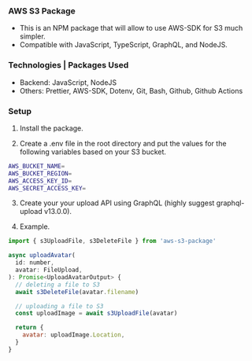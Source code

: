 ### AWS S3 Package
- This is an NPM package that will allow to use AWS-SDK for S3 much simpler.
- Compatible with JavaScript, TypeScript, GraphQL, and NodeJS.

### Technologies | Packages Used
- Backend: JavaScript, NodeJS
- Others: Prettier, AWS-SDK, Dotenv, Git, Bash, Github, Github Actions

### Setup
1. Install the package.

2. Create a .env file in the root directory and put the values for the following variables based on your S3 bucket.
```bash
AWS_BUCKET_NAME=
AWS_BUCKET_REGION=
AWS_ACCESS_KEY_ID=
AWS_SECRET_ACCESS_KEY=
```

3. Create your your upload API using GraphQL (highly suggest graphql-upload v13.0.0).

4. Example.
```javascript
import { s3UploadFile, s3DeleteFile } from 'aws-s3-package'

async uploadAvatar(
  id: number,
  avatar: FileUpload,
): Promise<UploadAvatarOutput> {
  // deleting a file to S3
  await s3DeleteFile(avatar.filename)

  // uploading a file to S3
  const uploadImage = await s3UploadFile(avatar)

  return {
    avatar: uploadImage.Location,
  }
}
```
